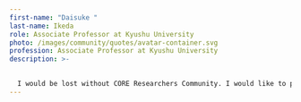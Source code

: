 ```yaml
---
first-name: "Daisuke "
last-name: Ikeda
role: Associate Professor at Kyushu University
photo: /images/community/quotes/avatar-container.svg
profession: Associate Professor at Kyushu University
description: >-
  

  I would be lost without CORE Researchers Community. I would like to personally thank you for the membership.
---
```

